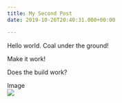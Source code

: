 ```yaml
---
title: My Second Post
date: 2019-10-26T20:40:31.000+00:00

---
```

Hello world. Coal under the ground!

Make it work!

Does the build work?

Image  
![](/uploads/3561033-havirov-dul-sachta-tezba-uhli-bezpecnost-prace-zrcadlo-hornik-havir_galerie-980.jpg)